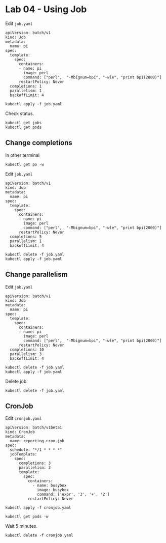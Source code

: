 # Lab 04 - Using Job

Edit `job.yaml`

```
apiVersion: batch/v1
kind: Job
metadata:
  name: pi
spec:
  template:
    spec:
      containers:
      - name: pi
        image: perl
        command: ["perl",  "-Mbignum=bpi", "-wle", "print bpi(2000)"]
      restartPolicy: Never
  completions: 1
  parallelism: 1
  backoffLimit: 4
```

```
kubectl apply -f job.yaml
```

Check status.

```
kubectl get jobs
kubectl get pods
```

## Change completions

In other terminal

```
kubectl get po -w
```

Edit `job.yaml`

```
apiVersion: batch/v1
kind: Job
metadata:
  name: pi
spec:
  template:
    spec:
      containers:
      - name: pi
        image: perl
        command: ["perl",  "-Mbignum=bpi", "-wle", "print bpi(2000)"]
      restartPolicy: Never
  completions: 5
  parallelism: 1
  backoffLimit: 4
```

```
kubectl delete -f job.yaml
kubectl apply -f job.yaml
```

## Change parallelism

Edit `job.yaml`

```
apiVersion: batch/v1
kind: Job
metadata:
  name: pi
spec:
  template:
    spec:
      containers:
      - name: pi
        image: perl
        command: ["perl",  "-Mbignum=bpi", "-wle", "print bpi(2000)"]
      restartPolicy: Never
  completions: 10
  parallelism: 3
  backoffLimit: 4
```

```
kubectl delete -f job.yaml
kubectl apply -f job.yaml
```

Delete job

```
kubectl delete -f job.yaml
```

## CronJob

Edit `cronjob.yaml`

```
apiVersion: batch/v1beta1
kind: CronJob
metadata:
  name: reporting-cron-job
spec:
  schedule: "*/1 * * * *"
  jobTemplate:
    spec:
      completions: 3
      parallelism: 3
      template:
        spec:
          containers:
            - name: busybox
              image: busybox
              command: ['expr', '3', '+', '2']
          restartPolicy: Never
```

```
kubectl apply -f cronjob.yaml
```

```
kubectl get pods -w
```

Wait 5 minutes.

```
kubectl delete -f cronjob.yaml
```
